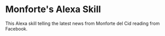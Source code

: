 # Monforte's Alexa Skill

 This Alexa skill telling the latest news from Monforte del Cid reading from Facebook. 